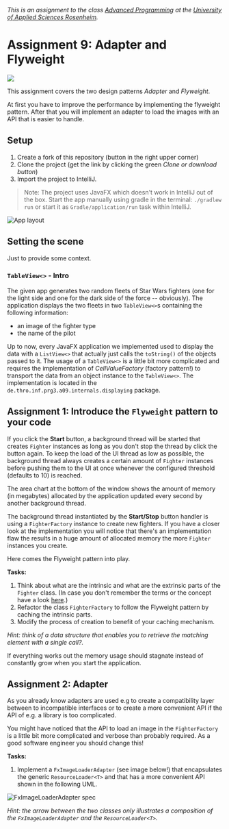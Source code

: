 _This is an assignment to the class [Advanced Programming](https://hsro-inf-fpk.github.io) at the [University of Applied Sciences Rosenheim](http://www.th-rosenheim.de)._

# Assignment 9: Adapter and Flyweight

[![](https://travis-ci.org/hsro-inf-fpk/09-adapter-flyweight-jfx.svg?branch=master)](https://travis-ci.org/hsro-inf-fpk/09-adapter-flyweight-jfx)

This assignment covers the two design patterns _Adapter_ and _Flyweight_.

At first you have to improve the performance by implementing the flyweight pattern.
After that you will implement an adapter to load the images with an API that is easier to handle.

## Setup

1. Create a fork of this repository (button in the right upper corner)
1. Clone the project (get the link by clicking the green _Clone or download button_)
1. Import the project to IntelliJ.

> Note: The project uses JavaFX which doesn't work in IntelliJ out of the box.
> Start the app manually using gradle in the terminal: `./gradlew run` 
> or start it as `Gradle/application/run` task within IntelliJ.

![App layout](assets/images/app.png)

## Setting the scene

Just to provide some context.

### `TableView<>` - Intro

The given app generates two random fleets of Star Wars fighters (one for the light side and one for the dark side of the force -- obviously).
The application displays the two fleets in two `TableView<>`s containing the following information:

* an image of the fighter type
* the name of the pilot

Up to now, every JavaFX application we implemented used to display the data with a `ListView<>` that actually just calls the `toString()` of the objects passed to it.
The usage of a `TableView<>` is a little bit more complicated and requires the implementation of _CellValueFactory_ (factory pattern!) to transport the data from an object instance to the `TableView<>`.
The implementation is located in the `de.thro.inf.prg3.a09.internals.displaying` package.

## Assignment 1: Introduce the  `Flyweight` pattern to your code

If you click the **Start** button, a background thread will be started that creates `Fighter` instances as long as you don't stop the thread by click the button again.
To keep the load of the UI thread as low as possible, the background thread always creates a certain amount of `Fighter` instances before pushing them to the UI at once whenever the configured threshold (defaults to 10) is reached.

The area chart at the bottom of the window shows the amount of memory (in megabytes) allocated by the application updated every second by another background thread.

The background thread instantiated by the **Start/Stop** button handler is using a `FighterFactory` instance to create new fighters.
If you have a closer look at the implementation you will notice that there's an implementation flaw the results in a huge amount of allocated memory the more `Fighter` instances you create.

Here comes the Flyweight pattern into play.

**Tasks:**

1. Think about what are the intrinsic and what are the extrinsic parts of the `Fighter` class.  (In case you don't remember the terms or the concept have a look [here](https://hsro-inf-fpk.github.io/09ln-proxy-adapter-flyweight/#flyweight).)
2. Refactor the class `FighterFactory` to follow the Flyweight pattern by caching the intrinsic parts.
3. Modify the process of creation to benefit of your caching mechanism.

_Hint: think of a data structure that enables you to retrieve the matching element with a single call?._

If everything works out the memory usage should stagnate instead of constantly grow when you start the application.


## Assignment 2: Adapter

As you already know adapters are used e.g to create a compatibility layer between to incompatible interfaces or to create a more convenient API if the API of e.g. a library is too complicated.

You might have noticed that the API to load an image in the `FighterFactory` is a little bit more complicated and verbose than probably required.
As a good software engineer you should change this!

**Tasks:**
1. Implement a `FxImageLoaderAdapter` (see image below!) that encapsulates the generic `ResourceLoader<T>` and that has a more convenient API shown in the following UML.

![FxImageLoaderAdapter spec](assets/images/adapter-spec.svg)

_Hint: the arrow between the two classes only illustrates a composition of the `FxImageLoaderAdapter` and the `ResourceLoader<T>`._
